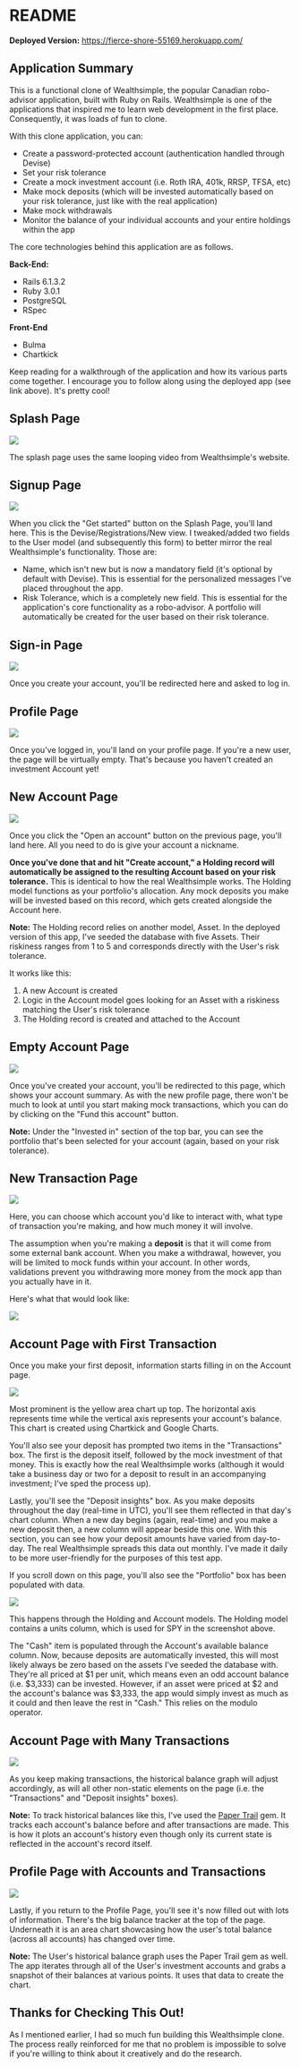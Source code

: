 # README

**Deployed Version:** https://fierce-shore-55169.herokuapp.com/

## Application Summary

This is a functional clone of Wealthsimple, the popular Canadian robo-advisor application, built with Ruby on Rails. Wealthsimple is one of the applications that inspired me to learn web development in the first place. Consequently, it was loads of fun to clone.

With this clone application, you can:

- Create a password-protected account (authentication handled through Devise)
- Set your risk tolerance
- Create a mock investment account (i.e. Roth IRA, 401k, RRSP, TFSA, etc)
- Make mock deposits (which will be invested automatically based on your risk tolerance, just like with the real application)
- Make mock withdrawals
- Monitor the balance of your individual accounts and your entire holdings within the app

The core technologies behind this application are as follows.

**Back-End:**

- Rails 6.1.3.2
- Ruby 3.0.1
- PostgreSQL
- RSpec

**Front-End**

- Bulma
- Chartkick

Keep reading for a walkthrough of the application and how its various parts come together. I encourage you to follow along using the deployed app (see link above). It's pretty cool!

## Splash Page

<img src="https://github.com/brandonricharda/wealthsimple-clone/blob/main/app/assets/images/wealthsimple-clone-homepage.png">

The splash page uses the same looping video from Wealthsimple's website.

## Signup Page

<img src="https://github.com/brandonricharda/wealthsimple-clone/blob/main/app/assets/images/wealthsimple-clone-signup.png">

When you click the "Get started" button on the Splash Page, you'll land here. This is the Devise/Registrations/New view. I tweaked/added two fields to the User model (and subsequently this form) to better mirror the real Wealthsimple's functionality. Those are:

- Name, which isn't new but is now a mandatory field (it's optional by default with Devise). This is essential for the personalized messages I've placed throughout the app.
- Risk Tolerance, which is a completely new field. This is essential for the application's core functionality as a robo-advisor. A portfolio will automatically be created for the user based on their risk tolerance.

## Sign-in Page

<img src="https://github.com/brandonricharda/wealthsimple-clone/blob/main/app/assets/images/wealthsimple-clone-login.png">

Once you create your account, you'll be redirected here and asked to log in.

## Profile Page

<img src="https://github.com/brandonricharda/wealthsimple-clone/blob/main/app/assets/images/wealthsimple-clone-account-page.png">

Once you've logged in, you'll land on your profile page. If you're a new user, the page will be virtually empty. That's because you haven't created an investment Account yet!

## New Account Page

<img src="https://github.com/brandonricharda/wealthsimple-clone/blob/main/app/assets/images/wealthsimple-clone-new-account-page.png">

Once you click the "Open an account" button on the previous page, you'll land here. All you need to do is give your account a nickname.

**Once you've done that and hit "Create account," a Holding record will automatically be assigned to the resulting Account based on your risk tolerance.** This is identical to how the real Wealthsimple works. The Holding model functions as your portfolio's allocation. Any mock deposits you make will be invested based on this record, which gets created alongside the Account here.

**Note:** The Holding record relies on another model, Asset. In the deployed version of this app, I've seeded the database with five Assets. Their riskiness ranges from 1 to 5 and corresponds directly with the User's risk tolerance.

It works like this:

1. A new Account is created
2. Logic in the Account model goes looking for an Asset with a riskiness matching the User's risk tolerance
3. The Holding record is created and attached to the Account

## Empty Account Page

<img src="https://github.com/brandonricharda/wealthsimple-clone/blob/main/app/assets/images/wealthsimple-clone-empty-account-page.png">

Once you've created your account, you'll be redirected to this page, which shows your account summary. As with the new profile page, there won't be much to look at until you start making mock transactions, which you can do by clicking on the "Fund this account" button.

**Note:** Under the "Invested in" section of the top bar, you can see the portfolio that's been selected for your account (again, based on your risk tolerance).

## New Transaction Page

<img src="https://github.com/brandonricharda/wealthsimple-clone/blob/main/app/assets/images/wealthsimple-clone-new-transaction-page.png">

Here, you can choose which account you'd like to interact with, what type of transaction you're making, and how much money it will involve.

The assumption when you're making a **deposit** is that it will come from some external bank account. When you make a withdrawal, however, you will be limited to mock funds within your account. In other words, validations prevent you withdrawing more money from the mock app than you actually have in it.

Here's what that would look like:

<img src="https://github.com/brandonricharda/wealthsimple-clone/blob/main/app/assets/images/wealthsimple-clone-transaction-error-page.png">

## Account Page with First Transaction

Once you make your first deposit, information starts filling in on the Account page.

<img src="https://github.com/brandonricharda/wealthsimple-clone/blob/main/app/assets/images/wealthsimple-clone-account-page-first-transaction.png">

Most prominent is the yellow area chart up top. The horizontal axis represents time while the vertical axis represents your account's balance. This chart is created using Chartkick and Google Charts.

You'll also see your deposit has prompted two items in the "Transactions" box. The first is the deposit itself, followed by the mock investment of that money. This is exactly how the real Wealthsimple works (although it would take a business day or two for a deposit to result in an accompanying investment; I've sped the process up).

Lastly, you'll see the "Deposit insights" box. As you make deposits throughout the day (real-time in UTC), you'll see them reflected in that day's chart column. When a new day begins (again, real-time) and you make a new deposit then, a new column will appear beside this one. With this section, you can see how your deposit amounts have varied from day-to-day. The real Wealthsimple spreads this data out monthly. I've made it daily to be more user-friendly for the purposes of this test app.

If you scroll down on this page, you'll also see the "Portfolio" box has been populated with data. 

<img src="https://github.com/brandonricharda/wealthsimple-clone/blob/main/app/assets/images/wealthsimple-clone-account-page-first-transaction-02.png">

This happens through the Holding and Account models. The Holding model contains a units column, which is used for SPY in the screenshot above. 

The "Cash" item is populated through the Account's available balance column. Now, because deposits are automatically invested, this will most likely always be zero based on the assets I've seeded the database with. They're all priced at $1 per unit, which means even an odd account balance (i.e. $3,333) can be invested. However, if an asset were priced at $2 and the account's balance was $3,333, the app would simply invest as much as it could and then leave the rest in "Cash." This relies on the modulo operator.

## Account Page with Many Transactions

<img src="https://github.com/brandonricharda/wealthsimple-clone/blob/main/app/assets/images/wealthsimple-clone-account-page-many-transactions.png">

As you keep making transactions, the historical balance graph will adjust accordingly, as will all other non-static elements on the page (i.e. the "Transactions" and "Deposit insights" boxes).

**Note:** To track historical balances like this, I've used the <a href="https://github.com/paper-trail-gem/paper_trail">Paper Trail</a> gem. It tracks each account's balance before and after transactions are made. This is how it plots an account's history even though only its current state is reflected in the account's record itself.

## Profile Page with Accounts and Transactions

<img src="https://github.com/brandonricharda/wealthsimple-clone/blob/main/app/assets/images/wealthsimple-clone-user-page.png">

Lastly, if you return to the Profile Page, you'll see it's now filled out with lots of information. There's the big balance tracker at the top of the page. Underneath it is an area chart showcasing how the user's total balance (across all accounts) has changed over time.

**Note:** The User's historical balance graph uses the Paper Trail gem as well. The app iterates through all of the User's investment accounts and grabs a snapshot of their balances at various points. It uses that data to create the chart.

## Thanks for Checking This Out!

As I mentioned earlier, I had so much fun building this Wealthsimple clone. The process really reinforced for me that no problem is impossible to solve if you're willing to think about it creatively and do the research.
